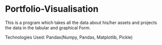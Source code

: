 # Portfolio-Visualisation
This is a program which takes all the data about his/her assets and projects the data in the tabular and graphical Form.

Technologies Used: Pandas(Numpy, Pandas, Matplotlib, Pickle)

